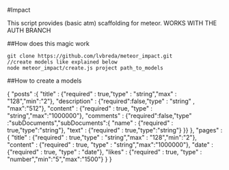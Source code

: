 #Impact

This script provides (basic atm) scaffolding for meteor. 
WORKS WITH THE AUTH BRANCH

##How does this magic work

    git clone https://github.com/lvbreda/meteor_impact.git 
    //create models like explained below
    node meteor_impact/create.js project path_to_models

##How to create a models

   {
        "posts" :{
            "title" : {"required" : true,"type" : "string","max" : "128","min":"2"},
            "description" : {"required":false,"type" : "string" , "max":"512"},
            "content" : {"required" : true, "type" : "string","max":"1000000"},
            "comments" : {"required":false,"type" :"subDocuments","subDocuments":{
                "name" : {"required" : true,"type":"string"},
                "text" : {"required" : true,"type":"string"}
            }}
        },
        "pages" :{
            "title" : {"required" : true,"type" : "string","max" : "128","min":"2"},
            "content" : {"required" : true, "type" : "string","max":"1000000"},
            "date" : {"required" : true, "type" : "date"},
            "likes" : {"required" : true, "type" : "number","min":"5","max":"1500"}
        }
    }

